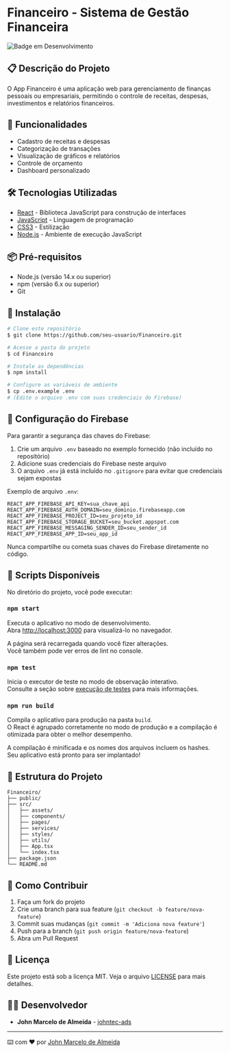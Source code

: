 # Financeiro - Sistema de Gestão Financeira

![Badge em Desenvolvimento](https://img.shields.io/badge/status-em%20desenvolvimento-brightgreen)

## 📋 Descrição do Projeto

O App Financeiro é uma aplicação web para gerenciamento de finanças pessoais ou empresariais, permitindo o controle de receitas, despesas, investimentos e relatórios financeiros.

## 🚀 Funcionalidades

- Cadastro de receitas e despesas
- Categorização de transações
- Visualização de gráficos e relatórios
- Controle de orçamento
- Dashboard personalizado

## 🛠️ Tecnologias Utilizadas

- [React](https://reactjs.org/) - Biblioteca JavaScript para construção de interfaces
- [JavaScript](https://developer.mozilla.org/pt-BR/docs/Web/JavaScript) - Linguagem de programação
- [CSS3](https://developer.mozilla.org/pt-BR/docs/Web/CSS) - Estilização
- [Node.js](https://nodejs.org/en/) - Ambiente de execução JavaScript

## 📦 Pré-requisitos

- Node.js (versão 14.x ou superior)
- npm (versão 6.x ou superior)
- Git

## 🔧 Instalação

```bash
# Clone este repositório
$ git clone https://github.com/seu-usuario/Financeiro.git

# Acesse a pasta do projeto
$ cd Financeiro

# Instale as dependências
$ npm install

# Configure as variáveis de ambiente
$ cp .env.example .env
# (Edite o arquivo .env com suas credenciais do Firebase)
```

## 🔐 Configuração do Firebase

Para garantir a segurança das chaves do Firebase:

1. Crie um arquivo `.env` baseado no exemplo fornecido (não incluído no repositório)
2. Adicione suas credenciais do Firebase neste arquivo
3. O arquivo `.env` já está incluído no `.gitignore` para evitar que credenciais sejam expostas

Exemplo de arquivo `.env`:
```
REACT_APP_FIREBASE_API_KEY=sua_chave_api
REACT_APP_FIREBASE_AUTH_DOMAIN=seu_dominio.firebaseapp.com
REACT_APP_FIREBASE_PROJECT_ID=seu_projeto_id
REACT_APP_FIREBASE_STORAGE_BUCKET=seu_bucket.appspot.com
REACT_APP_FIREBASE_MESSAGING_SENDER_ID=seu_sender_id
REACT_APP_FIREBASE_APP_ID=seu_app_id
```

Nunca compartilhe ou cometa suas chaves do Firebase diretamente no código.

## 🚀 Scripts Disponíveis

No diretório do projeto, você pode executar:

### `npm start`

Executa o aplicativo no modo de desenvolvimento.\
Abra [http://localhost:3000](http://localhost:3000) para visualizá-lo no navegador.

A página será recarregada quando você fizer alterações.\
Você também pode ver erros de lint no console.

### `npm test`

Inicia o executor de teste no modo de observação interativo.\
Consulte a seção sobre [execução de testes](https://facebook.github.io/create-react-app/docs/running-tests) para mais informações.

### `npm run build`

Compila o aplicativo para produção na pasta `build`.\
O React é agrupado corretamente no modo de produção e a compilação é otimizada para obter o melhor desempenho.

A compilação é minificada e os nomes dos arquivos incluem os hashes.\
Seu aplicativo está pronto para ser implantado!

## 📁 Estrutura do Projeto

```
Financeiro/
├── public/
├── src/
│   ├── assets/
│   ├── components/
│   ├── pages/
│   ├── services/
│   ├── styles/
│   ├── utils/
│   ├── App.tsx
│   └── index.tsx
├── package.json
└── README.md
```

## 🤝 Como Contribuir

1. Faça um fork do projeto
2. Crie uma branch para sua feature (`git checkout -b feature/nova-feature`)
3. Commit suas mudanças (`git commit -m 'Adiciona nova feature'`)
4. Push para a branch (`git push origin feature/nova-feature`)
5. Abra um Pull Request

## 📝 Licença

Este projeto está sob a licença MIT. Veja o arquivo [LICENSE](LICENSE) para mais detalhes.

## 👨‍💻 Desenvolvedor

* **John Marcelo de Almeida** - [johntec-ads](https://github.com/johntec-ads)

---
⌨️ com ❤️ por [John Marcelo de Almeida](https://github.com/johntec-ads)
